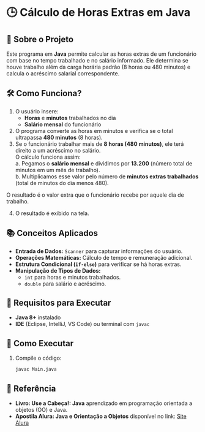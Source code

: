 # 🕒 Cálculo de Horas Extras em Java  

## 📌 Sobre o Projeto  
Este programa em **Java** permite calcular as horas extras de um funcionário com base no tempo trabalhado e no salário informado. Ele determina se houve trabalho além da carga horária padrão (8 horas ou 480 minutos) e calcula o acréscimo salarial correspondente.  

## 🛠️ Como Funciona?  
1. O usuário insere:  
   - **Horas** e **minutos** trabalhados no dia  
   - **Salário mensal** do funcionário  
2. O programa converte as horas em minutos e verifica se o total ultrapassa **480 minutos** (8 horas).  
3. Se o funcionário trabalhar mais de **8 horas (480 minutos)**, ele terá direito a um acréscimo no salário.  
O cálculo funciona assim:  
a. Pegamos o **salário mensal** e dividimos por **13.200** (número total de minutos em um mês de trabalho).  
b. Multiplicamos esse valor pelo número de **minutos extras trabalhados** (total de minutos do dia menos 480).  

O resultado é o valor extra que o funcionário recebe por aquele dia de trabalho.  

4. O resultado é exibido na tela.  

## 📚 Conceitos Aplicados  
- **Entrada de Dados:** `Scanner` para capturar informações do usuário.  
- **Operações Matemáticas:** Cálculo de tempo e remuneração adicional.  
- **Estrutura Condicional (`if-else`)** para verificar se há horas extras.  
- **Manipulação de Tipos de Dados:**  
  - `int` para horas e minutos trabalhados.  
  - `double` para salário e acréscimo.  

## 📌 Requisitos para Executar  
- **Java 8+** instalado  
- **IDE** (Eclipse, IntelliJ, VS Code) ou terminal com `javac`  

## 🎯 Como Executar  
1. Compile o código:  
   ```sh
   javac Main.java

## 📄 Referência  
- **Livro: Use a Cabeça!: Java** aprendizado em programação orientada a objetos (OO) e Java.  
- **Apostila Alura: Java e Orientação a Objetos** disponível no link: [Site Alura](https://www.alura.com.br/apostila-java-orientacao-objetos?srsltid=AfmBOorrlWglMhV0ahe7XvrtmAERfQ-eaR_OPUalyvcHbAj3PC2JCDNM)
